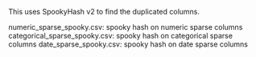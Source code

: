 This uses SpookyHash v2 to find the duplicated columns.

numeric_sparse_spooky.csv: spooky hash on numeric sparse columns
categorical_sparse_spooky.csv: spooky hash on categorical sparse columns
date_sparse_spooky.csv: spooky hash on date sparse columns
